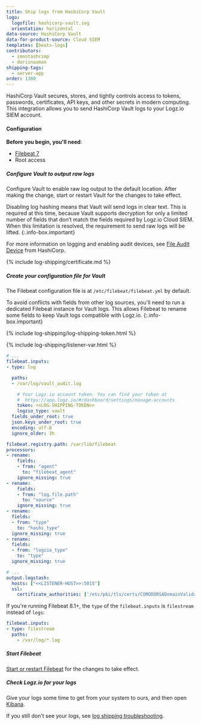 ```yaml
---
title: Ship logs from HashiCorp Vault
logo:
  logofile: hashicorp-vault.svg
  orientation: horizontal
data-source: HashiCorp Vault
data-for-product-source: Cloud SIEM
templates: [beats-logs]
contributors:
  - imnotashrimp
  - dorisnaaman
shipping-tags:
  - server-app
order: 1360
---
```

HashiCorp Vault secures, stores, and tightly controls access to tokens, passwords, certificates, API keys, and other secrets in modern computing. This integration allows you to send HashiCorp Vault logs to your Logz.io SIEM account.

#### Configuration

**Before you begin, you'll need**:

* [Filebeat 7](https://www.elastic.co/guide/en/beats/filebeat/current/filebeat-installation.html)
* Root access

<div class="tasklist">

##### Configure Vault to output raw logs

Configure Vault to enable raw log output to the default location.
After making the change, start or restart Vault for the changes to take effect.

<!-- info-box-start:info -->
Disabling log hashing means that Vault will send logs in clear text. This is required at this time, because Vault supports decryption for only a limited number of fields that don’t match the fields required by Logz.io Cloud SIEM. When this limitation is resolved, the requirement to send raw logs will be lifted.
{:.info-box.important}
<!-- info-box-end -->


For more information on logging and enabling audit devices,
see [File Audit Device](https://www.vaultproject.io/docs/audit/file.html) from HashiCorp.


{% include log-shipping/certificate.md %}

##### Create your configuration file for Vault

The Filebeat configuration file is at `/etc/filebeat/filebeat.yml` by default.

<!-- info-box-start:info -->
To avoid conflicts with fields from other log sources, you'll need to run a dedicated Filebeat instance for Vault logs. This allows Filebeat to rename some fields
to keep Vault logs compatible with Logz.io.
{:.info-box.important}
<!-- info-box-end -->

{% include log-shipping/log-shipping-token.html %}

{% include log-shipping/listener-var.html %} 

```yaml
# ...
filebeat.inputs:
- type: log

  paths:
  - /var/log/vault_audit.log

    # Your Logz.io account token. You can find your token at
    #  https://app.logz.io/#/dashboard/settings/manage-accounts
    token: <<LOG-SHIPPING-TOKEN>>
    logzio_type: vault
  fields_under_root: true
  json.keys_under_root: true
  encoding: utf-8
  ignore_older: 3h

filebeat.registry.path: /var/lib/filebeat
processors:
- rename:
    fields:
    - from: "agent"
      to: "filebeat_agent"
    ignore_missing: true
- rename:
    fields:
    - from: "log.file.path"
      to: "source"
    ignore_missing: true
- rename:
  fields:
  - from: "type"
    to: "hashi_type"
  ignore_missing: true
- rename:
  fields:
  - from: "logzio_type"
    to: "type"
  ignore_missing: true

# ...
output.logstash:
  hosts: ["<<LISTENER-HOST>>:5015"]
  ssl:
    certificate_authorities: ['/etc/pki/tls/certs/COMODORSADomainValidationSecureServerCA.crt']
```

If you're running Filebeat 8.1+, the `type` of the `filebeat.inputs` is `filestream` instead of `logs`:

```yaml
filebeat.inputs:
- type: filestream
  paths:
    - /var/log/*.log
```

##### Start Filebeat

[Start or restart Filebeat](https://www.elastic.co/guide/en/beats/filebeat/master/filebeat-starting.html) for the changes to take effect.

##### Check Logz.io for your logs

Give your logs some time to get from your system to ours, and then open [Kibana](https://app.logz.io/#/dashboard/kibana).

If you still don't see your logs, see [log shipping troubleshooting]({{site.baseurl}}/user-guide/log-shipping/log-shipping-troubleshooting.html).

</div>
